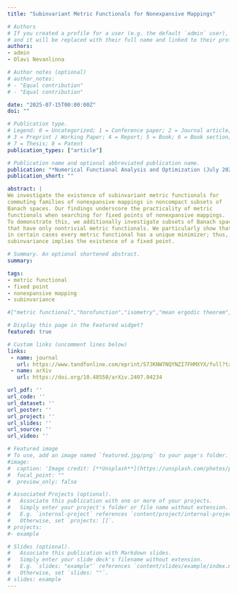```yaml
---
title: "Subinvariant Metric Functionals for Nonexpansive Mappings"

# Authors
# If you created a profile for a user (e.g. the default `admin` user), write the username (folder name) here 
# and it will be replaced with their full name and linked to their profile.
authors:
- admin
- Olavi Nevanlinna

# Author notes (optional)
# author_notes:
# - "Equal contribution"
# - "Equal contribution"

date: "2025-07-15T00:00:00Z"
doi: ""

# Publication type.
# Legend: 0 = Uncategorized; 1 = Conference paper; 2 = Journal article;
# 3 = Preprint / Working Paper; 4 = Report; 5 = Book; 6 = Book section;
# 7 = Thesis; 8 = Patent
publication_types: ["article"]

# Publication name and optional abbreviated publication name.
publication: "*Numerical Functional Analysis and Optimization (July 2025)*"
publication_short: ""

abstract: |
We investigate the existence of subinvariant metric functionals for 
commuting families of nonexpansive mappings in noncompact subsets of 
Banach spaces. Our findings underscore the practicality of metric 
functionals when searching for fixed points of nonexpansive mappings. 
To demonstrate this, we additionally investigate subsets of Banach spaces 
that have only nontrivial metric functionals. We particularly show that 
in certain cases every metric functional has a unique minimizer; thus, 
subinvariance implies the existence of a fixed point.

# Summary. An optional shortened abstract.
summary: 

tags: 
- metric functional
- fixed point
- nonexpansive mapping
- subinvariance

#["metric functional","horofunction","isometry","mean ergodic theorem","fixed point","nonexpansive map","invariant subspace","firmly nonexpansive map"]

# Display this page in the Featured widget?
featured: true

# Custom links (uncomment lines below)
links:
 - name: journal
   url: https://www.tandfonline.com/eprint/S7JKNW7NQYNZI7FHMXYX/full?target=10.1080/01630563.2025.2528908
 - name: arXiv
   url: https://doi.org/10.48550/arXiv.2407.04234

url_pdf: ''
url_code: ''
url_dataset: ''
url_poster: ''
url_project: ''
url_slides: ''
url_source: ''
url_video: ''

# Featured image
# To use, add an image named `featured.jpg/png` to your page's folder. 
#image:
#  caption: 'Image credit: [**Unsplash**](https://unsplash.com/photos/pLCdAaMFLTE)'
#  focal_point: ""
#  preview_only: false

# Associated Projects (optional).
#   Associate this publication with one or more of your projects.
#   Simply enter your project's folder or file name without extension.
#   E.g. `internal-project` references `content/project/internal-project/index.md`.
#   Otherwise, set `projects: []`.
# projects:
#- example

# Slides (optional).
#   Associate this publication with Markdown slides.
#   Simply enter your slide deck's filename without extension.
#   E.g. `slides: "example"` references `content/slides/example/index.md`.
#   Otherwise, set `slides: ""`.
# slides: example
---
```


